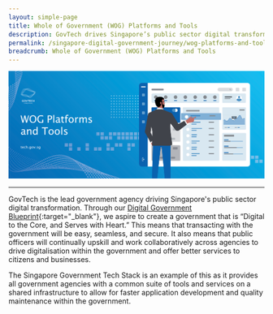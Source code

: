 ```yaml
---
layout: simple-page
title: Whole of Government (WOG) Platforms and Tools
description: GovTech drives Singapore’s public sector digital transformation through the Digital Government Blueprint and a shared tech stack. 
permalink: /singapore-digital-government-journey/wog-platforms-and-tools
breadcrumb: Whole of Government (WOG) Platforms and Tools
---
```


![WOG Platforms and Tools](/images/digital-transformation/WOG-platforms-and-tools-header-banner.png)

---

GovTech is the lead government agency driving Singapore's public sector digital transformation. Through our [Digital Government Blueprint](https://www.tech.gov.sg/digital-government-blueprint/){:target="_blank"}, we aspire to create a government that is “Digital to the Core, and Serves with Heart.” This means that transacting with the government will be easy, seamless, and secure. It also means that public officers will continually upskill and work collaboratively across agencies to drive digitalisation within the government and offer better services to citizens and businesses. 

The Singapore Government Tech Stack is an example of this as it provides all government agencies with a common suite of tools and services on a shared infrastructure to allow for faster application development and quality maintenance within the government.  
